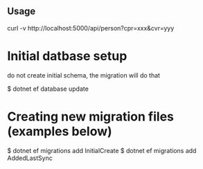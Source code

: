 ## Usage

curl -v http://localhost:5000/api/person?cpr=xxx&cvr=yyy

# Initial datbase setup

do not create initial schema, the migration will do that

$ dotnet ef database update

# Creating new migration files (examples below)

$ dotnet ef migrations add InitialCreate
$ dotnet ef migrations add AddedLastSync

